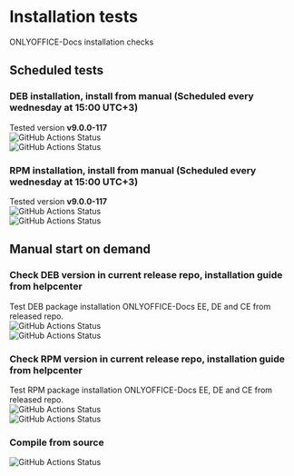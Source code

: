 # Installation tests
ONLYOFFICE-Docs installation checks
## Scheduled tests
### DEB installation, install from manual (Scheduled every wednesday at 15:00 UTC+3)
Tested version **<!-- onlyoffice-version-start -->v9.0.0-117<!-- onlyoffice-version-end -->** \
![GitHub Actions Status](https://github.com/igwyd/Instalation-tests/actions/workflows/DEB-install-update-check.yml/badge.svg?branch=main)  
![GitHub Actions Status](https://github.com/igwyd/Instalation-tests/actions/workflows/DEB-install-update-check-arm.yml/badge.svg?branch=main)  
### RPM installation, install from manual (Scheduled every wednesday at 15:00 UTC+3)
Tested version **<!-- onlyoffice-version-start -->v9.0.0-117<!-- onlyoffice-version-end -->** \
![GitHub Actions Status](https://github.com/igwyd/Instalation-tests/actions/workflows/RPM-install-update-check.yml/badge.svg?branch=main)  
![GitHub Actions Status](https://github.com/igwyd/Instalation-tests/actions/workflows/RPM-install-update-check-arm.yml/badge.svg?branch=main)  
## Manual start on demand
### Check DEB version in current release repo, installation guide from helpcenter 
Test DEB package installation ONLYOFFICE-Docs EE, DE and CE from released repo. \
![GitHub Actions Status](https://github.com/igwyd/Instalation-tests/actions/workflows/check-DEB-in-repo.yml/badge.svg?branch=main)  
![GitHub Actions Status](https://github.com/igwyd/Instalation-tests/actions/workflows/check-DEB-in-repo-arm.yml/badge.svg?branch=main)
### Check RPM version in current release repo, installation guide from helpcenter  
Test RPM package installation ONLYOFFICE-Docs EE, DE and CE from released repo. \
![GitHub Actions Status](https://github.com/igwyd/Instalation-tests/actions/workflows/check-RPM-in-repo.yml/badge.svg?branch=main)  
![GitHub Actions Status](https://github.com/igwyd/Instalation-tests/actions/workflows/check-RPM-in-repo-arm.yml/badge.svg?branch=main)  
### Compile from source
![GitHub Actions Status](https://github.com/igwyd/Instalation-tests/actions/workflows/Compile.yml/badge.svg?branch=main)  